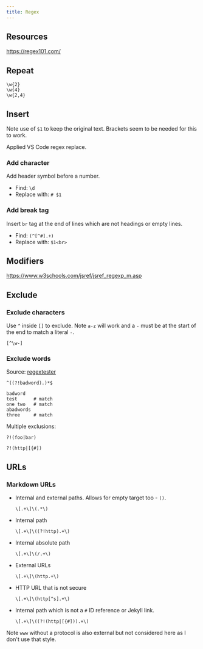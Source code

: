 ```yaml
---
title: Regex
---
```


## Resources

https://regex101.com/


## Repeat

```re
\w{2}
\w{4}
\w{2,4}
```


## Insert

Note use of `$1` to keep the original text. Brackets seem to be needed for this to work.

Applied VS Code regex replace.

### Add character

Add header symbol before a number.

- Find: `\d`
- Replace with: `# $1`

### Add break tag

Insert `br` tag at the end of lines which are not headings or empty lines.

- Find: `(^[^#].+)`
- Replace with: `$1<br>`

## Modifiers

https://www.w3schools.com/jsref/jsref_regexp_m.asp


## Exclude

### Exclude characters

Use `^` inside `[]` to exclude. Note `a-z` will work and a `-` must be at the start of the end to match a literal `-`.

```re
[^\w-]
```

### Exclude words

Source: [regextester](https://www.regextester.com/15)

```re
^((?!badword).)*$
```

```
badword
test      # match
one two   # match
abadwords
three     # match
```

Multiple exclusions:

```re
?!(foo|bar)

?!(http|[{#])
```

## URLs

### Markdown URLs

- Internal and external paths. Allows for empty target too - `()`.
    ```re
    \[.+\]\(.*\)
    ```
- Internal path
    ```re
    \[.+\]\((?!http).+\)
    ```
- Internal absolute path
    ```re
    \[.+\]\(/.+\)
    ```
- External URLs
    ```re
    \[.+\]\(http.+\)
    ```
- HTTP URL that is not secure
    ```re
    \[.+\]\(http[^s].+\)
    ```
- Internal path which is not a `#` ID reference or Jekyll link.
    ```re
    \[.+\]\((?!(http|[{#])).+\)
    ```

Note `www` without a protocol is also external but not considered here as I don't use that style.

